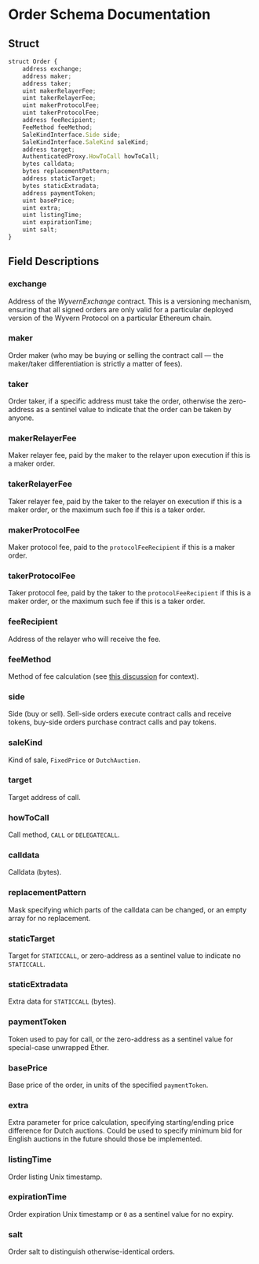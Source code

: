 <!-- TITLE: Order Schema Documentation -->
<!-- SUBTITLE: Description of standard order field usage -->

# Order Schema Documentation
## Struct

```javascript
struct Order {
    address exchange;
    address maker;
    address taker;
    uint makerRelayerFee;
    uint takerRelayerFee;
    uint makerProtocolFee;
    uint takerProtocolFee;
    address feeRecipient;
    FeeMethod feeMethod;
    SaleKindInterface.Side side;
    SaleKindInterface.SaleKind saleKind;
    address target;
    AuthenticatedProxy.HowToCall howToCall;
    bytes calldata;
    bytes replacementPattern;
    address staticTarget;
    bytes staticExtradata;
    address paymentToken;
    uint basePrice;
    uint extra;
    uint listingTime;
    uint expirationTime;
    uint salt;
}
```
## Field Descriptions
### exchange
Address of the *WyvernExchange* contract. This is a versioning mechanism, ensuring that all signed orders are only valid for a particular deployed version of the Wyvern Protocol on a particular Ethereum chain.
### maker
Order maker (who may be buying or selling the contract call — the maker/taker differentiation is strictly a matter of fees).
### taker
Order taker, if a specific address must take the order, otherwise the zero-address as a sentinel value to indicate that the order can be taken by anyone.
### makerRelayerFee
Maker relayer fee, paid by the maker to the relayer upon execution if this is a maker order.
### takerRelayerFee
Taker relayer fee, paid by the taker to the relayer on execution if this is a maker order, or the maximum such fee if this is a taker order.
### makerProtocolFee
Maker protocol fee, paid to the `protocolFeeRecipient` if this is a maker order.
### takerProtocolFee
Taker protocol fee, paid by the taker to the `protocolFeeRecipient` if this is a maker order, or the maximum such fee if this is a taker order.
### feeRecipient
Address of the relayer who will receive the fee.
### feeMethod
Method of fee calculation (see [this discussion](https://github.com/ProjectWyvern/WDPs/issues/6) for context).
### side
Side (buy or sell). Sell-side orders execute contract calls and receive tokens, buy-side orders purchase contract calls and pay tokens.
### saleKind
Kind of sale, `FixedPrice` or `DutchAuction`.
### target
Target address of call.
### howToCall
Call method, `CALL` or `DELEGATECALL`.
### calldata
Calldata (bytes).
### replacementPattern
Mask specifying which parts of the calldata can be changed, or an empty array for no replacement.
### staticTarget
Target for `STATICCALL`, or zero-address as a sentinel value to indicate no `STATICCALL`.
### staticExtradata
Extra data for `STATICCALL` (bytes).
### paymentToken
Token used to pay for call, or the zero-address as a sentinel value for special-case unwrapped Ether.
### basePrice
Base price of the order, in units of the specified `paymentToken`.
### extra
Extra parameter for price calculation, specifying starting/ending price difference for Dutch auctions. Could be used to specify minimum bid for English auctions in the future should those be implemented.
### listingTime
Order listing Unix timestamp.
### expirationTime
Order expiration Unix timestamp or `0` as a sentinel value for no expiry.
### salt
Order salt to distinguish otherwise-identical orders.